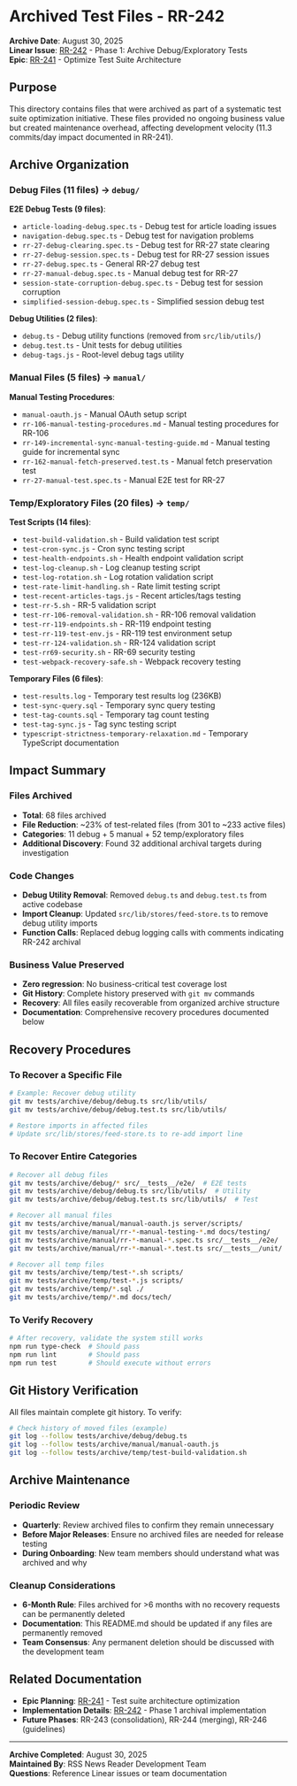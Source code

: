 # Archived Test Files - RR-242

**Archive Date**: August 30, 2025  
**Linear Issue**: [RR-242](https://linear.app/agilecode-studio/issue/RR-242) - Phase 1: Archive Debug/Exploratory Tests  
**Epic**: [RR-241](https://linear.app/agilecode-studio/issue/RR-241) - Optimize Test Suite Architecture

## Purpose

This directory contains files that were archived as part of a systematic test suite optimization initiative. These files provided no ongoing business value but created maintenance overhead, affecting development velocity (11.3 commits/day impact documented in RR-241).

## Archive Organization

### Debug Files (11 files) → `debug/`

**E2E Debug Tests (9 files)**:

- `article-loading-debug.spec.ts` - Debug test for article loading issues
- `navigation-debug.spec.ts` - Debug test for navigation problems
- `rr-27-debug-clearing.spec.ts` - Debug test for RR-27 state clearing
- `rr-27-debug-session.spec.ts` - Debug test for RR-27 session issues
- `rr-27-debug.spec.ts` - General RR-27 debug test
- `rr-27-manual-debug.spec.ts` - Manual debug test for RR-27
- `session-state-corruption-debug.spec.ts` - Debug test for session corruption
- `simplified-session-debug.spec.ts` - Simplified session debug test

**Debug Utilities (2 files)**:

- `debug.ts` - Debug utility functions (removed from `src/lib/utils/`)
- `debug.test.ts` - Unit tests for debug utilities
- `debug-tags.js` - Root-level debug tags utility

### Manual Files (5 files) → `manual/`

**Manual Testing Procedures**:

- `manual-oauth.js` - Manual OAuth setup script
- `rr-106-manual-testing-procedures.md` - Manual testing procedures for RR-106
- `rr-149-incremental-sync-manual-testing-guide.md` - Manual testing guide for incremental sync
- `rr-162-manual-fetch-preserved.test.ts` - Manual fetch preservation test
- `rr-27-manual-test.spec.ts` - Manual E2E test for RR-27

### Temp/Exploratory Files (20 files) → `temp/`

**Test Scripts (14 files)**:

- `test-build-validation.sh` - Build validation test script
- `test-cron-sync.js` - Cron sync testing script
- `test-health-endpoints.sh` - Health endpoint validation script
- `test-log-cleanup.sh` - Log cleanup testing script
- `test-log-rotation.sh` - Log rotation validation script
- `test-rate-limit-handling.sh` - Rate limit testing script
- `test-recent-articles-tags.js` - Recent articles/tags testing
- `test-rr-5.sh` - RR-5 validation script
- `test-rr-106-removal-validation.sh` - RR-106 removal validation
- `test-rr-119-endpoints.sh` - RR-119 endpoint testing
- `test-rr-119-test-env.js` - RR-119 test environment setup
- `test-rr-124-validation.sh` - RR-124 validation script
- `test-rr69-security.sh` - RR-69 security testing
- `test-webpack-recovery-safe.sh` - Webpack recovery testing

**Temporary Files (6 files)**:

- `test-results.log` - Temporary test results log (236KB)
- `test-sync-query.sql` - Temporary sync query testing
- `test-tag-counts.sql` - Temporary tag count testing
- `test-tag-sync.js` - Tag sync testing script
- `typescript-strictness-temporary-relaxation.md` - Temporary TypeScript documentation

## Impact Summary

### Files Archived

- **Total**: 68 files archived
- **File Reduction**: ~23% of test-related files (from 301 to ~233 active files)
- **Categories**: 11 debug + 5 manual + 52 temp/exploratory files
- **Additional Discovery**: Found 32 additional archival targets during investigation

### Code Changes

- **Debug Utility Removal**: Removed `debug.ts` and `debug.test.ts` from active codebase
- **Import Cleanup**: Updated `src/lib/stores/feed-store.ts` to remove debug utility imports
- **Function Calls**: Replaced debug logging calls with comments indicating RR-242 archival

### Business Value Preserved

- **Zero regression**: No business-critical test coverage lost
- **Git History**: Complete history preserved with `git mv` commands
- **Recovery**: All files easily recoverable from organized archive structure
- **Documentation**: Comprehensive recovery procedures documented below

## Recovery Procedures

### To Recover a Specific File

```bash
# Example: Recover debug utility
git mv tests/archive/debug/debug.ts src/lib/utils/
git mv tests/archive/debug/debug.test.ts src/lib/utils/

# Restore imports in affected files
# Update src/lib/stores/feed-store.ts to re-add import line
```

### To Recover Entire Categories

```bash
# Recover all debug files
git mv tests/archive/debug/* src/__tests__/e2e/  # E2E tests
git mv tests/archive/debug/debug.ts src/lib/utils/  # Utility
git mv tests/archive/debug/debug.test.ts src/lib/utils/  # Test

# Recover all manual files
git mv tests/archive/manual/manual-oauth.js server/scripts/
git mv tests/archive/manual/rr-*-manual-testing-*.md docs/testing/
git mv tests/archive/manual/rr-*-manual-*.spec.ts src/__tests__/e2e/
git mv tests/archive/manual/rr-*-manual-*.test.ts src/__tests__/unit/

# Recover all temp files
git mv tests/archive/temp/test-*.sh scripts/
git mv tests/archive/temp/test-*.js scripts/
git mv tests/archive/temp/*.sql ./
git mv tests/archive/temp/*.md docs/tech/
```

### To Verify Recovery

```bash
# After recovery, validate the system still works
npm run type-check  # Should pass
npm run lint        # Should pass
npm run test        # Should execute without errors
```

## Git History Verification

All files maintain complete git history. To verify:

```bash
# Check history of moved files (example)
git log --follow tests/archive/debug/debug.ts
git log --follow tests/archive/manual/manual-oauth.js
git log --follow tests/archive/temp/test-build-validation.sh
```

## Archive Maintenance

### Periodic Review

- **Quarterly**: Review archived files to confirm they remain unnecessary
- **Before Major Releases**: Ensure no archived files are needed for release testing
- **During Onboarding**: New team members should understand what was archived and why

### Cleanup Considerations

- **6-Month Rule**: Files archived for >6 months with no recovery requests can be permanently deleted
- **Documentation**: This README.md should be updated if any files are permanently removed
- **Team Consensus**: Any permanent deletion should be discussed with the development team

## Related Documentation

- **Epic Planning**: [RR-241](https://linear.app/agilecode-studio/issue/RR-241) - Test suite architecture optimization
- **Implementation Details**: [RR-242](https://linear.app/agilecode-studio/issue/RR-242) - Phase 1 archival implementation
- **Future Phases**: RR-243 (consolidation), RR-244 (merging), RR-246 (guidelines)

---

**Archive Completed**: August 30, 2025  
**Maintained By**: RSS News Reader Development Team  
**Questions**: Reference Linear issues or team documentation
